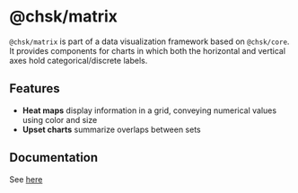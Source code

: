 # @chsk/matrix

`@chsk/matrix` is part of a data visualization framework based on `@chsk/core`.
It provides components for charts in which both the horizontal and vertical
axes hold categorical/discrete labels.

## Features

-   **Heat maps** display information in a grid, conveying numerical values
    using color and size
-   **Upset charts** summarize overlaps between sets

## Documentation

See [here](https://tkonopka.github.io/chsk/?path=/docs/addons-matrix)
